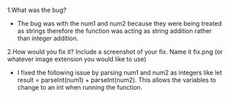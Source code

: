 1.What was the bug?
- The bug was with the num1 and num2 because they were being treated as strings therefore the function was acting as string addition rather than integer addition. 

2.How would you fix it? Include a screenshot of your fix. Name it fix.png (or whatever image extension you would like to use)
- I fixed the following issue by parsing num1 and num2 as integers like let result = parseInt(num1) + parseInt(num2). This allows the variables to change to an int when running the function.
